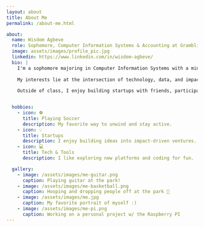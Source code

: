 ```yaml
---
layout: about
title: About Me
permalink: /about-me.html

about:
  name: Wisdom Agbeve
  role: Sophomore, Computer Information Systems & Accounting at Grambling State University
  image: assets/images/profile_pic.jpg
  linkedin: https://www.linkedin.com/in/wisdom-agbeve/
  bio: |
    I'm a sophomore majoring in Computer Information Systems with a minor in Accounting at Grambling State University. I expect to graduate in 2028.
  
    My interests lie at the intersection of technology, data, and impact—exploring how digital tools, from software platforms to smart systems, can address real-world challenges like food insecurity and financial inclusion.
  
    Outside of class, I enjoy building startups with friends, participating in pitch competitions, and helping others grow through mentorship and collaborative learning. I’m also passionate about using data and tech to make meaningful change in underserved communities.


  hobbies:
    - icon: ⚽
      title: Playing Soccer
      description: My favorite way to unwind and stay active.
    - icon: 💡
      title: Startups
      description: I enjoy building ideas into impact-driven ventures.
    - icon: 💻
      title: Tech & Tools
      description: I like exploring new platforms and coding for fun.

  gallery:
    - image: /assets/images/me-guitar.png
      caption: Playing guitar at the park!
    - image: /assets/images/me-basketball.png
      caption: Hooping and dropping people off at the park 🏀
    - image: /assets/images/me.jpg
      caption: My favorite portrait of myself :)
    - image: /assets/images/me-pi.png
      caption: Working on a personal project w/ the Raspberry PI
---
```

